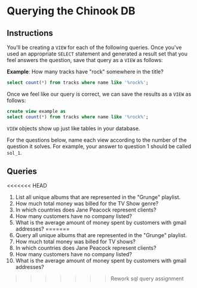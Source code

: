 # Querying the Chinook DB

## Instructions

You'll be creating a `VIEW` for each of the following queries. Once you've used an appropriate `SELECT` statement and generated a result set that you feel answers the question, save that query as a `VIEW` as follows:

**Example**: How many tracks have "rock" somewhere in the title?

```sql
select count(*) from tracks where name like '%rock%';
```

Once we feel like our query is correct, we can save the results as a `VIEW` as follows:

```sql
create view example as
select count(*) from tracks where name like '%rock%';
```

`VIEW` objects show up just like tables in your database.

For the questions below, name each view according to the number of the question it solves. For example, your answer to question 1 should be called `sol_1`.

## Queries

<<<<<<< HEAD
1. List all unique albums that are represented in the "Grunge" playlist.
2. How much total money was billed for the TV Show genre?
3. In which countries does Jane Peacock represent clients?
4. How many customers have no company listed?
5. What is the average amount of money spent by customers with gmail addresses?
=======
1. Query all unique albums that are represented in the "Grunge" playlist.
2. How much total money was billed for TV shows?
3. In which countries does Jane Peacock represent clients?
4. How many customers have no company listed?
5. What is the average amount of money spent by customers with gmail addresses?
>>>>>>> Rework sql query assignment
